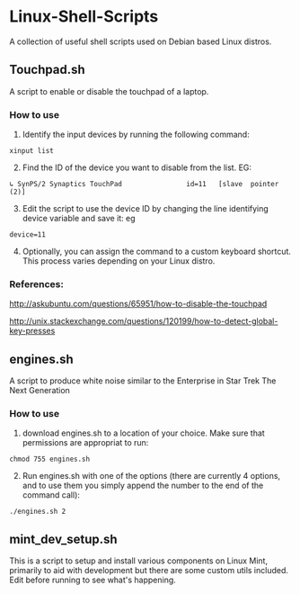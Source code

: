 # Linux-Shell-Scripts

A collection of useful shell scripts used on Debian based Linux distros.

##  Touchpad.sh

A script to enable or disable the touchpad of a laptop.

### How to use

1. Identify the input devices by running the following command:
```
xinput list
```

2. Find the ID of the device you want to disable from the list. EG:
```
↳ SynPS/2 Synaptics TouchPad              	id=11	[slave  pointer  (2)]
```

3. Edit the script to use the device ID by changing the line identifying device variable and save it: eg
```
device=11
```

4. Optionally, you can assign the command to a custom keyboard shortcut. This process varies depending on your Linux distro.

### References:
http://askubuntu.com/questions/65951/how-to-disable-the-touchpad

http://unix.stackexchange.com/questions/120199/how-to-detect-global-key-presses

## engines.sh

A script to produce white noise similar to the Enterprise in Star Trek The Next Generation

### How to use

1. download engines.sh to a location of your choice. Make sure that permissions are appropriat to run:

```
chmod 755 engines.sh
```

2. Run engines.sh with one of the options (there are currently 4 options, and to use them you simply append the number to the end of the command call):

```
./engines.sh 2
```

## mint_dev_setup.sh

This is a script to setup and install various components on Linux Mint, primarily to aid with development but there are some custom utils included. Edit before running to see what's happening.
